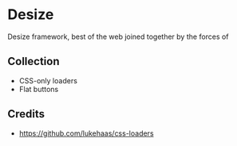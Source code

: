 # Desize

Desize framework, best of the web joined together by the forces of 

## Collection
* CSS-only loaders
* Flat buttons

## Credits
* https://github.com/lukehaas/css-loaders

